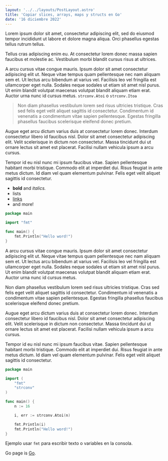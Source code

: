```yaml
---
layout: '../../layouts/PostLayout.astro'
title: 'Copiar slices, arrays, maps y structs en Go'
date: '16 diciembre 2022'
---
```

Lorem ipsum dolor sit amet, consectetur adipiscing elit, sed do eiusmod tempor incididunt ut labore et dolore magna aliqua. Orci phasellus egestas tellus rutrum tellus.

Tellus cras adipiscing enim eu. At consectetur lorem donec massa sapien faucibus et molestie ac. Vestibulum morbi blandit cursus risus at ultrices.

A arcu cursus vitae congue mauris. Ipsum dolor sit amet consectetur adipiscing elit ut. Neque vitae tempus quam pellentesque nec nam aliquam sem et. Ut lectus arcu bibendum at varius vel. Facilisis leo vel fringilla est ullamcorper eget nulla. Sodales neque sodales ut etiam sit amet nisl purus. Ut enim blandit volutpat maecenas volutpat blandit aliquam etiam erat. Auctor urna nunc id cursus metus. `strconv.Atoi` o `strconv.Itoa`

> Non diam phasellus vestibulum lorem sed risus ultricies tristique. Cras sed felis eget velit aliquet sagittis id consectetur. Condimentum id venenatis a condimentum vitae sapien pellentesque. Egestas fringilla phasellus faucibus scelerisque eleifend donec pretium.

Augue eget arcu dictum varius duis at consectetur lorem donec. Interdum consectetur libero id faucibus nisl. Dolor sit amet consectetur adipiscing elit. Velit scelerisque in dictum non consectetur. Massa tincidunt dui ut ornare lectus sit amet est placerat. Facilisi nullam vehicula ipsum a arcu cursus.

Tempor id eu nisl nunc mi ipsum faucibus vitae. Sapien pellentesque habitant morbi tristique. Commodo elit at imperdiet dui. Risus feugiat in ante metus dictum. Id diam vel quam elementum pulvinar. Felis eget velit aliquet sagittis id consectetur.

- **bold** and _italics._
- lists
- [links](https://astro.build)
- and more!

```go
package main

import "fmt"

func main() {
    fmt.Println("Hello word!")
}
```

A arcu cursus vitae congue mauris. Ipsum dolor sit amet consectetur adipiscing elit ut. Neque vitae tempus quam pellentesque nec nam aliquam sem et. Ut lectus arcu bibendum at varius vel. Facilisis leo vel fringilla est ullamcorper eget nulla. Sodales neque sodales ut etiam sit amet nisl purus. Ut enim blandit volutpat maecenas volutpat blandit aliquam etiam erat. Auctor urna nunc id cursus metus.

Non diam phasellus vestibulum lorem sed risus ultricies tristique. Cras sed felis eget velit aliquet sagittis id consectetur. Condimentum id venenatis a condimentum vitae sapien pellentesque. Egestas fringilla phasellus faucibus scelerisque eleifend donec pretium.

Augue eget arcu dictum varius duis at consectetur lorem donec. Interdum consectetur libero id faucibus nisl. Dolor sit amet consectetur adipiscing elit. Velit scelerisque in dictum non consectetur. Massa tincidunt dui ut ornare lectus sit amet est placerat. Facilisi nullam vehicula ipsum a arcu cursus.

Tempor id eu nisl nunc mi ipsum faucibus vitae. Sapien pellentesque habitant morbi tristique. Commodo elit at imperdiet dui. Risus feugiat in ante metus dictum. Id diam vel quam elementum pulvinar. Felis eget velit aliquet sagittis id consectetur.

```go
package main

import (
    "fmt"
    "strconv"
)

func main() {
    n := 16

    i, err := strconv.Atoi(n)

    fmt.Println(i)
    fmt.Println("Hello word!")
}
```

Ejemplo usar `fmt` para escribir texto o variables en la consola.

Go page is [Go](https://go.dev/).
